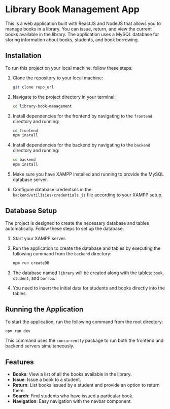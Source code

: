 # Library Book Management App

This is a web application built with ReactJS and NodeJS that allows you to manage books in a library. You can issue, return, and view the current books available in the library. The application uses a MySQL database for storing information about books, students, and book borrowing.

## Installation

To run this project on your local machine, follow these steps:

1. Clone the repository to your local machine:

   ```bash
   git clone repo_url
   ```

2. Navigate to the project directory in your terminal:

   ```bash
   cd library-book-management
   ```

3. Install dependencies for the frontend by navigating to the `frontend` directory and running:

   ```bash
   cd frontend
   npm install
   ```

4. Install dependencies for the backend by navigating to the `backend` directory and running:

   ```bash
   cd backend
   npm install
   ```

5. Make sure you have XAMPP installed and running to provide the MySQL database server.

6. Configure database credentials in the `backend/utilities/credentials.js` file according to your XAMPP setup.

## Database Setup

The project is designed to create the necessary database and tables automatically. Follow these steps to set up the database:

1. Start your XAMPP server.

2. Run the application to create the database and tables by executing the following command from the `backend` directory:

   ```bash
   npm run createDB
   ```

3. The database named `library` will be created along with the tables: `book`, `student`, and `borrow`.

4. You need to insert the initial data for students and books directly into the tables.

## Running the Application

To start the application, run the following command from the root directory:

```bash
npm run dev
```

This command uses the `concurrently` package to run both the frontend and backend servers simultaneously.

## Features

- **Books**: View a list of all the books available in the library.
- **Issue**: Issue a book to a student.
- **Return**: List books issued by a student and provide an option to return them.
- **Search**: Find students who have issued a particular book.
- **Navigation**: Easy navigation with the navbar component.


